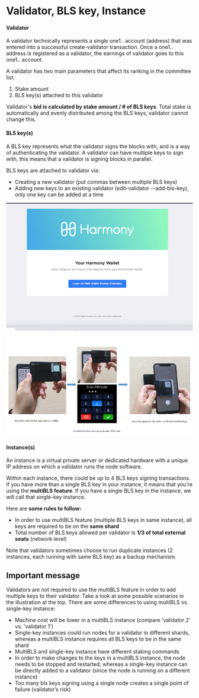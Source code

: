 # Validator, BLS key, Instance

#### Validator

A validator technically represents a single one1.. account \(address\) that was entered into a successful create-validator transaction. Once a one1.. address is registered as a validator, the earnings of validator goes to this one1.. account.

A validator has two main parameters that affect its ranking in the committee list:

1. Stake amount
2. BLS key\(s\) attached to this validator

Validator's **bid is calculated by stake amount / \# of BLS keys**. Total stake is automatically and evenly distributed among the BLS keys, validator cannot change this.

#### BLS key\(s\)

A BLS key represents what the validator signs the blocks with, and is a way of authenticating the validator. A validator can have multiple keys to sign with, this means that a validator is signing blocks in parallel.

BLS keys are attached to validator via:

* Creating a new validator \(put commas between multiple BLS keys\)
* Adding new keys to an existing validator \(edit-validator --add-bls-key\), only one key can be added at a time

![](../../.gitbook/assets/image%20%2844%29.png)

![](../../.gitbook/assets/image%20%2831%29.png)

#### Instance\(s\)

An instance is a virtual private server or dedicated hardware with a unique IP address on which a validator runs the node software. 

Within each instance, there could be up to 4 BLS keys signing transactions. If you have more than a single BLS key in your instance, it means that you're using the **multiBLS feature**. If you have a single BLS key in the instance, we will call that single-key instance.

Here are **some rules to follow:**

* In order to use multiBLS feature \(multiple BLS keys in same instance\), all keys are required to be on the **same shard**
* Total number of BLS keys allowed per validator is **1/3 of total external seats** \(network level\)

Note that validators sometimes choose to run duplicate instances \(2 instances, each running with same BLS key\) as a backup mechanism.

## Important message

Validators are not required to use the multiBLS feature in order to add multiple keys to their validator. Take a look at some possible scenarios in the illustration at the top. There are some differences to using multiBLS vs. single-key instance:

* Machine cost will be lower in a multiBLS instance \(compare 'validator 2' vs. 'validator 1'\)
* Single-key instances could run nodes for a validator in different shards, whereas a multiBLS instance requires all BLS keys to be in the same shard
* MultiBLS and single-key instance have different staking commands
* In order to make changes to the keys in a multiBLS instance, the node needs to be stopped and restarted; whereas a single-key instance can be directly added to a validator \(since the node is running on a different instance\)
* Too many bls keys signing using a single node creates a single point of failure \(validator’s risk\)

